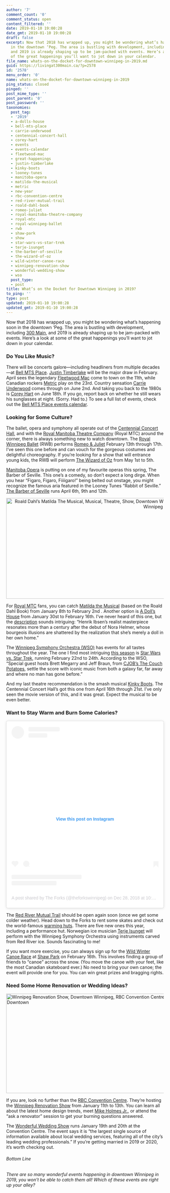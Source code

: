 ```yaml
---
author: '7'
comment_count: '0'
comment_status: open
content_filtered: ''
date: 2019-01-10 19:00:28
date_gmt: 2019-01-10 19:00:28
draft: false
excerpt: Now that 2018 has wrapped up, you might be wondering what’s happening soon
  in the downtown ‘Peg. The area is bustling with development, including 300 Main,
  and 2019 is already shaping up to be jam-packed with events. Here’s a look at some
  of the great happenings you’ll want to jot down in your calendar.
file_name: whats-on-the-docket-for-downtown-winnipeg-in-2019.md
guid: https://livingat300main.ca/?p=2578
id: '2578'
menu_order: '0'
name: whats-on-the-docket-for-downtown-winnipeg-in-2019
ping_status: closed
pinged: ''
post_mime_type: ''
post_parent: '0'
post_password: ''
taxonomies:
  post_tag:
  - '2019'
  - a-dolls-house
  - bell-mts-place
  - carrie-underwood
  - centennial-concert-hall
  - corey-hart
  - events
  - events-calendar
  - fleetwood-mac
  - great-happenings
  - justin-timberlake
  - kinky-boots
  - looney-tunes
  - manitoba-opera
  - matilda-the-musical
  - metric
  - new-year
  - rbc-convention-centre
  - red-river-mutual-trail
  - roald-dahl-book
  - romeo-juliet
  - royal-manitoba-theatre-company
  - royal-mtc
  - royal-winnipeg-ballet
  - rwb
  - shaw-park
  - show
  - star-wars-vs-star-trek
  - terje-isunget
  - the-barber-of-seville
  - the-wizard-of-oz
  - wild-winter-canoe-race
  - winnipeg-renovation-show
  - wonderful-wedding-show
  - wso
  post_type:
  - post
title: What’s on the Docket for Downtown Winnipeg in 2019?
to_ping: ''
type: post
updated: 2019-01-10 19:00:28
updated_gmt: 2019-01-10 19:00:28
---
```

Now that 2018 has wrapped up, you might be wondering what’s happening soon in the downtown ‘Peg. The area is bustling with development, including <a href="https://300main.ca/">300 Main</a>, and 2019 is already shaping up to be jam-packed with events. Here’s a look at some of the great happenings you’ll want to jot down in your calendar.
<h3>Do You Like Music?</h3>
There will be concerts galore—including headliners from multiple decades—at <a href="http://www.bellmtsplace.ca/">Bell MTS Place</a>. <a href="https://tlcketmaster-ca.com/results-ticket?evtid=3802297&amp;event=Justin+Timberlake">Justin Timberlake</a> will be the major draw in February. April sees the legendary <a href="https://tlcketmaster-ca.com/results-ticket?evtid=3824243&amp;event=Fleetwood+Mac">Fleetwood Mac</a> come to town on the 11th, while Canadian rockers <a href="https://tlcketmaster-ca.com/results-ticket?evtid=3823211&amp;event=Metric">Metric</a> play on the 23rd. Country sensation <a href="https://tlcketmaster-ca.com/results-ticket?evtid=3659325&amp;event=Carrie+Underwood%2C+Maddie+and+Tae+%26+Runaway+June">Carrie Underwood</a> comes through on June 2nd. And taking you back to the 1980s is <a href="https://tlcketmaster-ca.com/results-ticket?evtid=3811949&amp;event=Corey+Hart">Corey Hart</a> on June 18th. If you go, report back on whether he still wears his sunglasses at night. (Sorry. Had to.) To see a full list of events, check out the <a href="http://www.bellmtsplace.ca/calendar/">Bell MTS Place events calendar</a>.
<h3>Looking for Some Culture?</h3>
The ballet, opera and symphony all operate out of the <a href="https://centennialconcerthall.com/Online/default.asp">Centennial Concert Hall</a>, and with the <a href="https://royalmtc.ca/">Royal Manitoba Theatre Company</a> (Royal MTC) around the corner, there is always something new to watch downtown. The <a href="https://buy.rwb.org/single/EventListing.aspx">Royal Winnipeg Ballet</a> (RWB) performs <a href="https://www.rwb.org/whats-on/show/romeo-juliet/">Romeo &amp; Juliet</a> February 13th through 17th. I’ve seen this one before and can vouch for the gorgeous costumes and delightful choreography. If you’re looking for a show that will entrance young kids, the RWB will perform <a href="https://www.rwb.org/whats-on/show/the-wizard-of-oz/">The Wizard of Oz</a> from May 1st to 5th.

<a href="https://mbopera.ca/season/the-barber-of-seville/">Manitoba Opera</a> is putting on one of my favourite operas this spring, The Barber of Seville. This one’s a comedy, so don’t expect a long dirge. When you hear “Figaro, Figaro, Fiiiigaro!” being belted out onstage, you might recognize the famous aria featured in the Looney Tunes “Rabbit of Seville.” <a href="https://tickets.mbopera.ca/TheatreManager/1/login?event=281">The Barber of Seville</a> runs April 6th, 9th and 12th.
<p style="text-align: center;"><a href="http://royalmtc.ca/Current-Plays/Roald-Dahls-Matilda-The-Musical.aspx"><img class="alignnone wp-image-2605 size-large" src="https://livingat300main.ca/wp-content/uploads/2019/01/Matilda-webslider-1024x351.jpg" alt="Roald Dahl’s Matilda The Musical, Musical, Theatre, Show, Downtown Winnipeg, Royal Manitoba Theatre Centre (Royal MTC), Downtown Winnipeg" width="940" height="322" /></a></p>
For <a href="https://royalmtc.ca/Tickets.aspx">Royal MTC</a> fans, you can catch <a href="https://royalmtc.ca/Current-Plays/Roald-Dahls-Matilda-The-Musical.aspx">Matilda the Musical</a> (based on the Roald Dahl Book) from January 8th to February 2nd . Another option is <a href="http://royalmtc.ca/Current-Plays/A-Doll-s-House.aspx">A Doll’s House</a> from January 30st to February 16th. I’ve never heard of this one, but the <a href="https://royalmtc.ca/Current-Plays/A-Doll-s-House.aspx">description</a> sounds intriguing: “Henrik Ibsen’s realist masterpiece resonates more than a century after the debut of Nora Helmer, whose bourgeois illusions are shattered by the realization that she’s merely a doll in her own home.”

The <a href="https://wso.ca/">Winnipeg Symphony Orchestra (WSO)</a> has events for all tastes throughout the year. The one I find most intriguing <a href="https://wso.ca/1819season/">this season</a> is <a href="https://wso.ca/star-wars-star-trek/">Star Wars vs. Star Trek</a>, running February 22nd to 24th. According to the WSO, “Special guest hosts Brett Megarry and Jeff Braun, from <a href="https://globalnews.ca/winnipeg/program/couch-potatoes-cjob">CJOB’s The Couch Potatoes</a>, settle the score with iconic music from both a galaxy far, far away and where no man has gone before.”

And my last theatre recommendation is the smash musical <a href="https://centennialconcerthall.com/Online/default.asp?BOparam::WScontent::loadArticle::permalink=KinkyBoots&amp;BOparam::WScontent::loadArticle::context_id=">Kinky Boots</a>. The Centennial Concert Hall’s got this one from April 16th through 21st. I’ve only seen the movie version of this, and it was great. Expect the musical to be even better.
<h3>Want to Stay Warm and Burn Some Calories?</h3>
<center><blockquote class="instagram-media" style="background: #FFF; border: 0; border-radius: 3px; box-shadow: 0 0 1px 0 rgba(0,0,0,0.5),0 1px 10px 0 rgba(0,0,0,0.15); margin: 1px; max-width: 540px; min-width: 326px; padding: 0; width: calc(100% - 2px);" data-instgrm-permalink="https://www.instagram.com/p/Br8PXxYjmJn/?utm_source=ig_embed&amp;utm_medium=loading" data-instgrm-version="12">
<div style="padding: 16px;">
<div style="display: flex; flex-direction: row; align-items: center; text-align: center;">
<div style="background-color: #f4f4f4; border-radius: 50%; flex-grow: 0; height: 40px; margin-right: 14px; width: 40px;"></div>
<div style="display: flex; flex-direction: column; flex-grow: 1; justify-content: center;">
<div style="background-color: #f4f4f4; border-radius: 4px; flex-grow: 0; height: 14px; margin-bottom: 6px; width: 100px;"></div>
<div style="background-color: #f4f4f4; border-radius: 4px; flex-grow: 0; height: 14px; width: 60px;"></div>
</div>
</div>
<div style="padding: 19% 0px; text-align: center;"></div>
<div style="display: block; height: 50px; margin: 0px auto 12px; width: 50px; text-align: center;"></div>
<div style="padding-top: 8px; text-align: center;">
<div style="color: #3897f0; font-family: Arial,sans-serif; font-size: 14px; font-style: normal; font-weight: 550; line-height: 18px;">View this post on Instagram</div>
</div>
<div style="padding: 12.5% 0px; text-align: center;"></div>
<div style="display: flex; flex-direction: row; margin-bottom: 14px; align-items: center; text-align: center;">
<div>
<div style="background-color: #f4f4f4; border-radius: 50%; height: 12.5px; width: 12.5px; transform: translateX(0px) translateY(7px);"></div>
<div style="background-color: #f4f4f4; height: 12.5px; transform: rotate(-45deg) translateX(3px) translateY(1px); width: 12.5px; flex-grow: 0; margin-right: 14px; margin-left: 2px;"></div>
<div style="background-color: #f4f4f4; border-radius: 50%; height: 12.5px; width: 12.5px; transform: translateX(9px) translateY(-18px);"></div>
</div>
<div style="margin-left: 8px;">
<div style="background-color: #f4f4f4; border-radius: 50%; flex-grow: 0; height: 20px; width: 20px;"></div>
<div style="width: 0; height: 0; border-top: 2px solid transparent; border-left: 6px solid #f4f4f4; border-bottom: 2px solid transparent; transform: translateX(16px) translateY(-4px) rotate(30deg);"></div>
</div>
<div style="margin-left: auto;">
<div style="width: 0px; border-top: 8px solid #F4F4F4; border-right: 8px solid transparent; transform: translateY(16px);"></div>
<div style="background-color: #f4f4f4; flex-grow: 0; height: 12px; width: 16px; transform: translateY(-4px);"></div>
<div style="width: 0; height: 0; border-top: 8px solid #F4F4F4; border-left: 8px solid transparent; transform: translateY(-4px) translateX(8px);"></div>
</div>
</div>
<div style="display: flex; flex-direction: column; flex-grow: 1; justify-content: center; margin-bottom: 24px; text-align: center;">
<div style="background-color: #f4f4f4; border-radius: 4px; flex-grow: 0; height: 14px; margin-bottom: 6px; width: 224px;"></div>
<div style="background-color: #f4f4f4; border-radius: 4px; flex-grow: 0; height: 14px; width: 144px;"></div>
</div>
<p style="color: #c9c8cd; font-family: Arial, sans-serif; font-size: 14px; line-height: 17px; margin-bottom: 0px; margin-top: 8px; overflow: hidden; padding: 8px 0px 7px; text-overflow: ellipsis; white-space: nowrap; text-align: center;"><a style="color: #c9c8cd; font-family: Arial,sans-serif; font-size: 14px; font-style: normal; font-weight: normal; line-height: 17px; text-decoration: none;" href="https://www.instagram.com/p/Br8PXxYjmJn/?utm_source=ig_embed&amp;utm_medium=loading" target="_blank" rel="noopener">A post shared by The Forks (@theforkswinnipeg)</a> on <time style="font-family: Arial,sans-serif; font-size: 14px; line-height: 17px;" datetime="2018-12-28T18:34:57+00:00">Dec 28, 2018 at 10:34am PST</time></p>

</div></blockquote></center>
<script async src="//www.instagram.com/embed.js"></script>

The <a href="https://www.theforks.com/events/red-river-mutual-trail">Red River Mutual Trail</a> should be open again soon (once we get some colder weather). Head down to the Forks to rent some skates and check out the world-famous <a href="https://www.warminghuts.com/">warming huts</a>. There are five new ones this year, including a performance hut. Norwegian ice musician <a href="https://wso.ca/blog/wnmf-2019-preview/">Terje Isunget</a> will perform with the Winnipeg Symphony Orchestra using instruments carved from Red River ice. Sounds fascinating to me!

If you want more exercise, you can always sign up for the <a href="https://wildwintercanoerace.com/">Wild Winter Canoe Race</a> at <a href="https://goldeyes.com/shaw-park/a-z-guide/">Shaw Park</a> on February 16th. This involves finding a group of friends to “canoe” across the snow. (You move the canoe with your feet, like the most Canadian skateboard ever.) No need to bring your own canoe; the event will provide one for you. You can win great prizes and bragging rights.
<h3>Need Some Home Renovation or Wedding Ideas?</h3>
<a href="https://winnipegrenovationshow.com/"><img class="size-full wp-image-2606 aligncenter" src="https://livingat300main.ca/wp-content/uploads/2019/01/2019-01-03-16_30_55-wrs19-banner-sponsor.jpg-1024×320.png" alt="Winnipeg Renovation Show, Downtown Winnipeg, RBC Convention Centre, Apartment Living, Downtown Apartments, Downtown Events, Winnipeg Downtown" width="1021" height="318" /></a>

If you are, look no further than the <a href="https://www.wcc.mb.ca/">RBC Convention Centre</a>. They’re hosting the <a href="https://winnipegrenovationshow.com/">Winnipeg Renovation Show</a> from January 11th to 13th. You can learn all about the latest home design trends, meet <a href="https://winnipegrenovationshow.com/show-features/speakers-celebrities">Mike Holmes Jr.</a>, or attend the “ask a renovator” session to get your burning questions answered.

The <a href="http://wonderfulweddingshow.com/">Wonderful Wedding Show</a> runs January 19th and 20th at the Convention Centre. The event says it is “the largest single source of information available about local wedding services, featuring all of the city’s leading wedding professionals.” If you’re getting married in 2019 or 2020, it’s worth checking out.
<h6><em>Bottom Line</em></h6>
<em>There are so many wonderful events happening in downtown Winnipeg in 2019, you won’t be able to catch them all! Which of these events are right up your alley?</em>